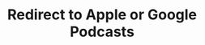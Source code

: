 ---
title: Redirect to Apple or Google Podcasts
redirect_from:
- /078r/
- /zadnja/
- /instagram/
redirect_to: https://pod.fo/e/252899
---